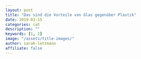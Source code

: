 ```yaml
---
layout: post
title: "Das sind die Vorteile von Glas gegenüber Plastik"
date: 2019-03-15
categories: cat
description: ""
keywords: [1, 2]
image: "/assets/title-images/"
author: sarah-lettmann
affiliate: false
---
```

